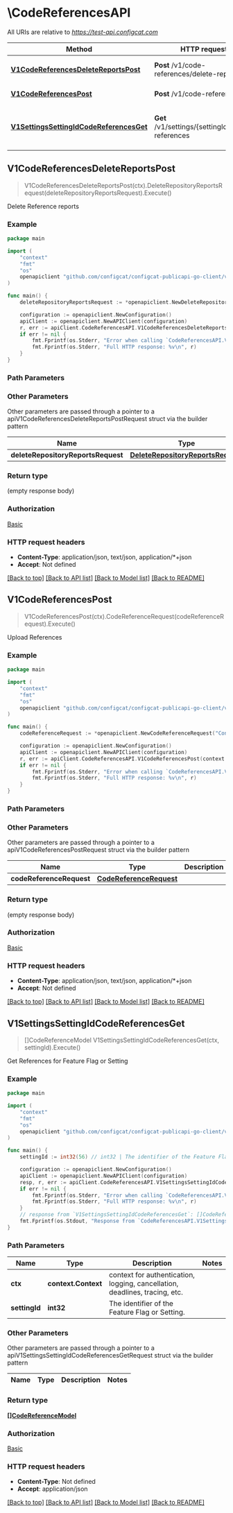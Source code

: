 # \CodeReferencesAPI

All URIs are relative to *https://test-api.configcat.com*

Method | HTTP request | Description
------------- | ------------- | -------------
[**V1CodeReferencesDeleteReportsPost**](CodeReferencesAPI.md#V1CodeReferencesDeleteReportsPost) | **Post** /v1/code-references/delete-reports | Delete Reference reports
[**V1CodeReferencesPost**](CodeReferencesAPI.md#V1CodeReferencesPost) | **Post** /v1/code-references | Upload References
[**V1SettingsSettingIdCodeReferencesGet**](CodeReferencesAPI.md#V1SettingsSettingIdCodeReferencesGet) | **Get** /v1/settings/{settingId}/code-references | Get References for Feature Flag or Setting



## V1CodeReferencesDeleteReportsPost

> V1CodeReferencesDeleteReportsPost(ctx).DeleteRepositoryReportsRequest(deleteRepositoryReportsRequest).Execute()

Delete Reference reports



### Example

```go
package main

import (
	"context"
	"fmt"
	"os"
	openapiclient "github.com/configcat/configcat-publicapi-go-client/v2"
)

func main() {
	deleteRepositoryReportsRequest := *openapiclient.NewDeleteRepositoryReportsRequest("ConfigId_example", "Repository_example") // DeleteRepositoryReportsRequest | 

	configuration := openapiclient.NewConfiguration()
	apiClient := openapiclient.NewAPIClient(configuration)
	r, err := apiClient.CodeReferencesAPI.V1CodeReferencesDeleteReportsPost(context.Background()).DeleteRepositoryReportsRequest(deleteRepositoryReportsRequest).Execute()
	if err != nil {
		fmt.Fprintf(os.Stderr, "Error when calling `CodeReferencesAPI.V1CodeReferencesDeleteReportsPost``: %v\n", err)
		fmt.Fprintf(os.Stderr, "Full HTTP response: %v\n", r)
	}
}
```

### Path Parameters



### Other Parameters

Other parameters are passed through a pointer to a apiV1CodeReferencesDeleteReportsPostRequest struct via the builder pattern


Name | Type | Description  | Notes
------------- | ------------- | ------------- | -------------
 **deleteRepositoryReportsRequest** | [**DeleteRepositoryReportsRequest**](DeleteRepositoryReportsRequest.md) |  | 

### Return type

 (empty response body)

### Authorization

[Basic](../README.md#Basic)

### HTTP request headers

- **Content-Type**: application/json, text/json, application/*+json
- **Accept**: Not defined

[[Back to top]](#) [[Back to API list]](../README.md#documentation-for-api-endpoints)
[[Back to Model list]](../README.md#documentation-for-models)
[[Back to README]](../README.md)


## V1CodeReferencesPost

> V1CodeReferencesPost(ctx).CodeReferenceRequest(codeReferenceRequest).Execute()

Upload References



### Example

```go
package main

import (
	"context"
	"fmt"
	"os"
	openapiclient "github.com/configcat/configcat-publicapi-go-client/v2"
)

func main() {
	codeReferenceRequest := *openapiclient.NewCodeReferenceRequest("ConfigId_example", "Repository_example", "Branch_example") // CodeReferenceRequest | 

	configuration := openapiclient.NewConfiguration()
	apiClient := openapiclient.NewAPIClient(configuration)
	r, err := apiClient.CodeReferencesAPI.V1CodeReferencesPost(context.Background()).CodeReferenceRequest(codeReferenceRequest).Execute()
	if err != nil {
		fmt.Fprintf(os.Stderr, "Error when calling `CodeReferencesAPI.V1CodeReferencesPost``: %v\n", err)
		fmt.Fprintf(os.Stderr, "Full HTTP response: %v\n", r)
	}
}
```

### Path Parameters



### Other Parameters

Other parameters are passed through a pointer to a apiV1CodeReferencesPostRequest struct via the builder pattern


Name | Type | Description  | Notes
------------- | ------------- | ------------- | -------------
 **codeReferenceRequest** | [**CodeReferenceRequest**](CodeReferenceRequest.md) |  | 

### Return type

 (empty response body)

### Authorization

[Basic](../README.md#Basic)

### HTTP request headers

- **Content-Type**: application/json, text/json, application/*+json
- **Accept**: Not defined

[[Back to top]](#) [[Back to API list]](../README.md#documentation-for-api-endpoints)
[[Back to Model list]](../README.md#documentation-for-models)
[[Back to README]](../README.md)


## V1SettingsSettingIdCodeReferencesGet

> []CodeReferenceModel V1SettingsSettingIdCodeReferencesGet(ctx, settingId).Execute()

Get References for Feature Flag or Setting



### Example

```go
package main

import (
	"context"
	"fmt"
	"os"
	openapiclient "github.com/configcat/configcat-publicapi-go-client/v2"
)

func main() {
	settingId := int32(56) // int32 | The identifier of the Feature Flag or Setting.

	configuration := openapiclient.NewConfiguration()
	apiClient := openapiclient.NewAPIClient(configuration)
	resp, r, err := apiClient.CodeReferencesAPI.V1SettingsSettingIdCodeReferencesGet(context.Background(), settingId).Execute()
	if err != nil {
		fmt.Fprintf(os.Stderr, "Error when calling `CodeReferencesAPI.V1SettingsSettingIdCodeReferencesGet``: %v\n", err)
		fmt.Fprintf(os.Stderr, "Full HTTP response: %v\n", r)
	}
	// response from `V1SettingsSettingIdCodeReferencesGet`: []CodeReferenceModel
	fmt.Fprintf(os.Stdout, "Response from `CodeReferencesAPI.V1SettingsSettingIdCodeReferencesGet`: %v\n", resp)
}
```

### Path Parameters


Name | Type | Description  | Notes
------------- | ------------- | ------------- | -------------
**ctx** | **context.Context** | context for authentication, logging, cancellation, deadlines, tracing, etc.
**settingId** | **int32** | The identifier of the Feature Flag or Setting. | 

### Other Parameters

Other parameters are passed through a pointer to a apiV1SettingsSettingIdCodeReferencesGetRequest struct via the builder pattern


Name | Type | Description  | Notes
------------- | ------------- | ------------- | -------------


### Return type

[**[]CodeReferenceModel**](CodeReferenceModel.md)

### Authorization

[Basic](../README.md#Basic)

### HTTP request headers

- **Content-Type**: Not defined
- **Accept**: application/json

[[Back to top]](#) [[Back to API list]](../README.md#documentation-for-api-endpoints)
[[Back to Model list]](../README.md#documentation-for-models)
[[Back to README]](../README.md)

